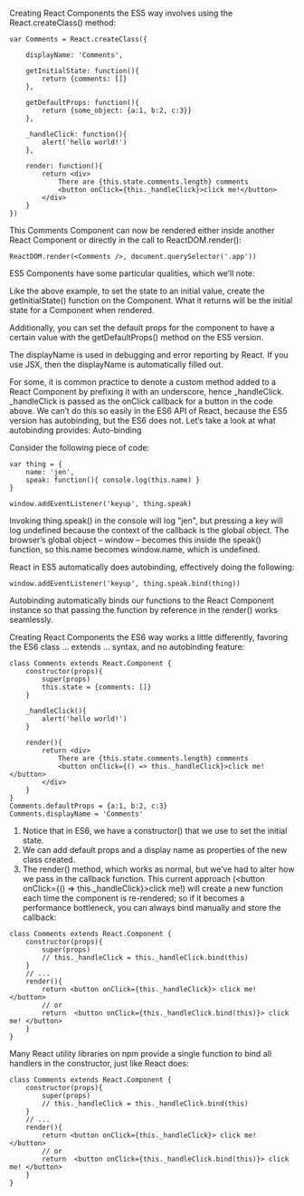 Creating React Components the ES5 way involves using the React.createClass() method:

```
var Comments = React.createClass({

    displayName: 'Comments',

    getInitialState: function(){
        return {comments: []}
    },

    getDefaultProps: function(){
        return {some_object: {a:1, b:2, c:3}}
    },

    _handleClick: function(){
        alert('hello world!')
    },

    render: function(){
        return <div>
            There are {this.state.comments.length} comments
            <button onClick={this._handleClick}>click me!</button>
        </div>
    }
})
```

This Comments Component can now be rendered either inside another React Component or directly in the call to ReactDOM.render():

```ReactDOM.render(<Comments />, document.querySelector('.app'))```

ES5 Components have some particular qualities, which we’ll note:

Like the above example, to set the state to an initial value, create the getInitialState() function on the Component. What it returns will be the initial state for a Component when rendered.

Additionally, you can set the default props for the component to have a certain value with the getDefaultProps() method on the ES5 version.

The displayName is used in debugging and error reporting by React. If you use JSX, then the displayName is automatically filled out.

For some, it is common practice to denote a custom method added to a React Component by prefixing it with an underscore, hence _handleClick. _handleClick is passed as the onClick callback for a button in the code above. We can’t do this so easily in the ES6 API of React, because the ES5 version has autobinding, but the ES6 does not. Let’s take a look at what autobinding provides:
Auto-binding

Consider the following piece of code:

```
var thing = {
    name: 'jen',
    speak: function(){ console.log(this.name) }
}

window.addEventListener('keyup', thing.speak)
```

Invoking thing.speak() in the console will log "jen", but pressing a key will log undefined because the context of the callback is the global object. The browser’s global object – window – becomes this inside the speak() function, so this.name becomes window.name, which is undefined.

React in ES5 automatically does autobinding, effectively doing the following:

```window.addEventListener('keyup', thing.speak.bind(thing))```

Autobinding automatically binds our functions to the React Component instance so that passing the function by reference in the render() works seamlessly.

Creating React Components the ES6 way works a little differently, favoring the ES6 class ... extends ... syntax, and no autobinding feature:

```
class Comments extends React.Component {
    constructor(props){
        super(props)
        this.state = {comments: []}
    }

    _handleClick(){
        alert('hello world!')
    }

    render(){
        return <div>
            There are {this.state.comments.length} comments
            <button onClick={() => this._handleClick}>click me!</button>
        </div>
    }
}
Comments.defaultProps = {a:1, b:2, c:3}
Comments.displayName = 'Comments'
```

1. Notice that in ES6, we have a constructor() that we use to set the initial state.  
2. We can add default props and a display name as properties of the new class created.  
3. The render() method, which works as normal, but we’ve had to alter how we pass in the callback function. This current approach (<button onClick={() => this._handleClick}>click me!</button>) will create a new function each time the component is re-rendered; so if it becomes a performance bottleneck, you can always bind manually and store the callback:

```
class Comments extends React.Component {
    constructor(props){
        super(props)
        // this._handleClick = this._handleClick.bind(this)
    }
    // ...
    render(){
        return <button onClick={this._handleClick}> click me! </button>
        // or
        return  <button onClick={this._handleClick.bind(this)}> click me! </button>
    }
}
```

Many React utility libraries on npm provide a single function to bind all handlers in the constructor, just like React does:

```
class Comments extends React.Component {
    constructor(props){
        super(props)
        // this._handleClick = this._handleClick.bind(this)
    }
    // ...
    render(){
        return <button onClick={this._handleClick}> click me! </button>
        // or
        return  <button onClick={this._handleClick.bind(this)}> click me! </button>
    }
}
```
